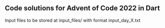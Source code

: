 ## Code solutions for Advent of Code 2022 in Dart

Input files to be stored at input_files/ with format input_day_X.txt
